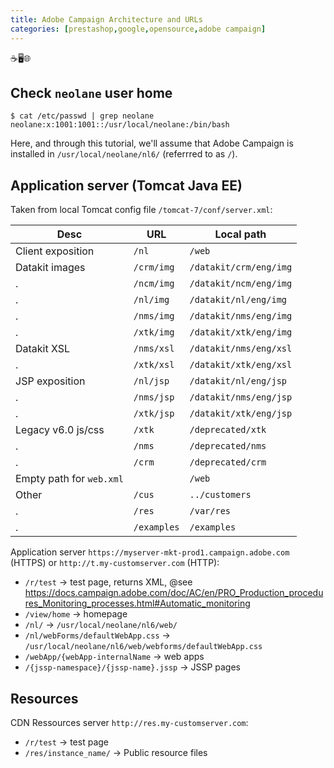 ```yaml
---
title: Adobe Campaign Architecture and URLs
categories: [prestashop,google,opensource,adobe campaign]
---
```


<p class="text-center">☕🖥️🌐</p>

<!--more-->

## Check `neolane` user home

```console
$ cat /etc/passwd | grep neolane
neolane:x:1001:1001::/usr/local/neolane:/bin/bash
```

Here, and through this tutorial, we'll assume that Adobe Campaign is installed in `/usr/local/neolane/nl6/` (referrred to as `/`).

## Application server (Tomcat Java EE)
Taken from local Tomcat config file `/tomcat-7/conf/server.xml`:

Desc | URL | Local path
--- | --- | ---
Client exposition | `/nl` | `/web`
Datakit images | `/crm/img` | `/datakit/crm/eng/img`
. | `/ncm/img` | `/datakit/ncm/eng/img`
. | `/nl/img` | `/datakit/nl/eng/img`
. | `/nms/img` | `/datakit/nms/eng/img`
. | `/xtk/img` | `/datakit/xtk/eng/img`
Datakit XSL | `/nms/xsl` | `/datakit/nms/eng/xsl`
. | `/xtk/xsl` | `/datakit/xtk/eng/xsl`
JSP exposition | `/nl/jsp` | `/datakit/nl/eng/jsp`
. | `/nms/jsp` | `/datakit/nms/eng/jsp`
. | `/xtk/jsp` | `/datakit/xtk/eng/jsp`
Legacy v6.0 js/css | `/xtk` | `/deprecated/xtk`
. | `/nms` | `/deprecated/nms`
. | `/crm` | `/deprecated/crm`
Empty path for `web.xml` | ` ` | `/web`
Other | `/cus` | `../customers`
. | `/res` | `/var/res`
. | `/examples` | `/examples`

Application server `https://myserver-mkt-prod1.campaign.adobe.com` (HTTPS) or `http://t.my-customserver.com` (HTTP):
- `/r/test` -> test page, returns XML, @see https://docs.campaign.adobe.com/doc/AC/en/PRO_Production_procedures_Monitoring_processes.html#Automatic_monitoring
- `/view/home` -> homepage
- `/nl/` -> `/usr/local/neolane/nl6/web/`
- `/nl/webForms/defaultWebApp.css` -> `/usr/local/neolane/nl6/web/webforms/defaultWebApp.css`
- `/webApp/{webApp-internalName` -> web apps
- `/{jssp-namespace}/{jssp-name}.jssp` -> JSSP pages

## Resources
CDN Ressources server `http://res.my-customserver.com`:
- `/r/test` -> test page
- `/res/instance_name/` -> Public resource files
